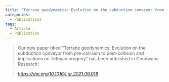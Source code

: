 ```yaml
---
title: "Terrane geodynamics: Evolution on the subduction conveyor from pre-collision to post-collision and implications on Tethyan orogeny"
categories:
  - Publications
tags:
  - Article
  - Publication
---
```


> Our new paper titled "Terrane geodynamics: Evolution on the subduction conveyor from pre-collision to post-collision and implications on Tethyan orogeny" has been published in Gondwana Research!


> <cite><a href="https://doi.org/10.1016/j.gr.2021.09.018">https://doi.org/10.1016/j.gr.2021.09.018</a></cite>
